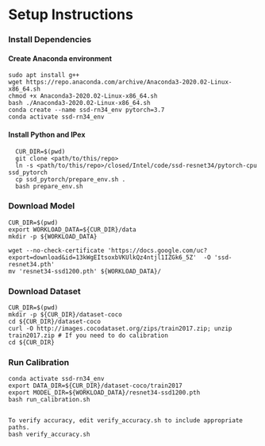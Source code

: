 # Setup Instructions

### Install Dependencies

#### Create Anaconda environment
```
sudo apt install g++
wget https://repo.anaconda.com/archive/Anaconda3-2020.02-Linux-x86_64.sh
chmod +x Anaconda3-2020.02-Linux-x86_64.sh
bash ./Anaconda3-2020.02-Linux-x86_64.sh
conda create --name ssd-rn34_env pytorch=3.7
conda activate ssd-rn34_env
```

#### Install Python and IPex
```
  CUR_DIR=$(pwd)
  git clone <path/to/this/repo>
  ln -s <path/to/this/repo>/closed/Intel/code/ssd-resnet34/pytorch-cpu ssd_pytorch
  cp ssd_pytorch/prepare_env.sh .
  bash prepare_env.sh

```

### Download Model
```
CUR_DIR=$(pwd)
export WORKLOAD_DATA=${CUR_DIR}/data
mkdir -p ${WORKLOAD_DATA}

wget --no-check-certificate 'https://docs.google.com/uc?export=download&id=13kWgEItsoxbVKUlkQz4ntjl1IZGk6_5Z'  -O 'ssd-resnet34.pth'
mv 'resnet34-ssd1200.pth' ${WORKLOAD_DATA}/

```

### Download Dataset
```
CUR_DIR=$(pwd)
mkdir -p ${CUR_DIR}/dataset-coco
cd ${CUR_DIR}/dataset-coco
curl -O http://images.cocodataset.org/zips/train2017.zip; unzip train2017.zip # If you need to do calibration
cd ${CUR_DIR}
```


### Run Calibration

```
conda activate ssd-rn34_env
export DATA_DIR=${CUR_DIR}/dataset-coco/train2017 
export MODEL_DIR=${WORKLOAD_DATA}/resnet34-ssd1200.pth
bash run_calibration.sh


To verify accuracy, edit verify_accuracy.sh to include appropriate paths.
bash verify_accuracy.sh

```
